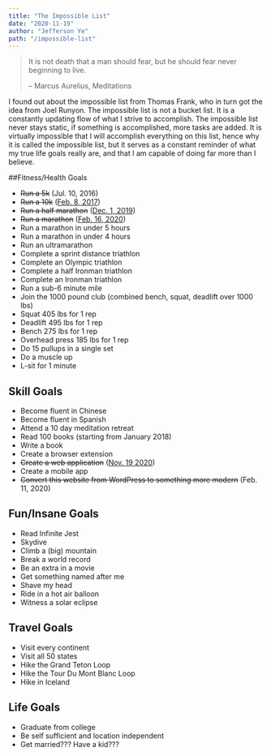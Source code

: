 ```yaml
---
title: "The Impossible List"
date: "2020-11-19"
author: "Jefferson Ye"
path: "/impossible-list"
---
```


>It is not death that a man should fear, but he should fear never beginning to live.
>
>– Marcus Aurelius, Meditations

I found out about the impossible list from Thomas Frank, who in turn got the idea from Joel Runyon. The impossible list is not a bucket list. It is a constantly updating flow of what I strive to accomplish. The impossible list never stays static, if something is accomplished, more tasks are added. It is virtually impossible that I will accomplish everything on this list, hence why it is called the impossible list, but it serves as a constant reminder of what my true life goals really are, and that I am capable of doing far more than I believe.

##Fitness/Health Goals
* ~~Run a 5k~~ (Jul. 10, 2016)
* ~~Run a 10k~~ ([Feb. 8, 2017](https://www.fitbit.com/activities/exercise/5994229858))
* ~~Run a half marathon~~ ([Dec. 1, 2019](https://www.strava.com/activities/2905365652))
* ~~Run a marathon~~ ([Feb. 16, 2020](https://www.strava.com/activities/3106065746/overview))
* Run a marathon in under 5 hours
* Run a marathon in under 4 hours
* Run an ultramarathon
* Complete a sprint distance triathlon
* Complete an Olympic triathlon
* Complete a half Ironman triathlon
* Complete an Ironman triathlon
* Run a sub-6 minute mile
* Join the 1000 pound club (combined bench, squat, deadlift over 1000 lbs)
* Squat 405 lbs for 1 rep
* Deadlift 495 lbs for 1 rep
* Bench 275 lbs for 1 rep
* Overhead press 185 lbs for 1 rep
* Do 15 pullups in a single set
* Do a muscle up
* L-sit for 1 minute

## Skill Goals
* Become fluent in Chinese
* Become fluent in Spanish
* Attend a 10 day meditation retreat
* Read 100 books (starting from January 2018)
* Write a book
* Create a browser extension
* ~~Create a web application~~ ([Nov. 19 2020](https://texasvotes.me))
* Create a mobile app
* ~~Convert this website from WordPress to something more modern~~ (Feb. 11, 2020)

## Fun/Insane Goals
* Read Infinite Jest
* Skydive
* Climb a (big) mountain
* Break a world record
* Be an extra in a movie
* Get something named after me
* Shave my head
* Ride in a hot air balloon
* Witness a solar eclipse

## Travel Goals
* Visit every continent
* Visit all 50 states
* Hike the Grand Teton Loop
* Hike the Tour Du Mont Blanc Loop
* Hike in Iceland

## Life Goals
* Graduate from college
* Be self sufficient and location independent
* Get married??? Have a kid???